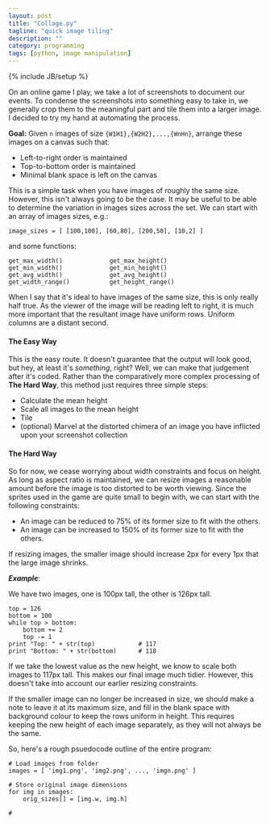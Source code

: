 ```yaml
---
layout: post
title: "Collage.py"
tagline: "quick image tiling"
description: ""
category: programming
tags: [python, image manipulation]
---
```

{% include JB/setup %}

On an online game I play, we take a lot of screenshots to document our events. To condense the screenshots into something easy to take in, we generally crop them to the meaningful part and tile them into a larger image. I decided to try my hand at automating the process.

**Goal:** Given `n` images of size `{W1H1},{W2H2},...,{WnHn}`, arrange these images on a canvas such that:

* Left-to-right order is maintained
* Top-to-bottom order is maintained
* Minimal blank space is left on the canvas

This is a simple task when you have images of roughly the same size. However, this isn't always going to be the case. It may be useful to be able to determine the variation in images sizes across the set. We can start with an array of images sizes, e.g.:

	image_sizes = [ [100,100], [60,80], [200,50], [10,2] ]

and some functions:

	get_max_width() 			get_max_height()
	get_min_width() 			get_min_height()
	get_avg_width() 			get_avg_height()
	get_width_range() 			get_height_range()

When I say that it's ideal to have images of the same size, this is only really half true. As the viewer of the image will be reading left to right, it is much more important that the resultant image have uniform rows. Uniform columns are a distant second.

#### The Easy Way

This is the easy route. It doesn't guarantee that the output will look good, but hey, at least it's *something*, right? Well, we can make that judgement after it's coded. Rather than the comparatively more complex processing of **The Hard Way**, this method just requires three simple steps:

* Calculate the mean height
* Scale all images to the mean height
* Tile
* (optional) Marvel at the distorted chimera of an image you have inflicted upon your screenshot collection

#### The Hard Way

So for now, we cease worrying about width constraints and focus on height. As long as aspect ratio is maintained, we can resize images a reasonable amount before the image is too distorted to be worth viewing. Since the sprites used in the game are quite small to begin with, we can start with the following constraints:

* An image can be reduced to 75% of its former size to fit with the others.
* An image can be increased to 150% of its former size to fit with the others.

If resizing images, the smaller image should increase 2px for every 1px that the large image shrinks.

***Example***:

We have two images, one is 100px tall, the other is 126px tall.

	top = 126
	bottom = 100
	while top > bottom:
		bottom += 2
		top -= 1
	print "Top: " + str(top) 			# 117
	print "Bottom: " + str(bottom) 		# 118

If we take the lowest value as the new height, we know to scale both images to 117px tall. This makes our final image much tidier. However, this doesn't take into account our earlier resizing constraints.

If the smaller image can no longer be increased in size, we should make a note to leave it at its maximum size, and fill in the blank space with background colour to keep the rows uniform in height. This requires keeping the new height of each image separately, as they will not always be the same.

So, here's a rough psuedocode outline of the entire program:

	# Load images from folder
	images = [ 'img1.png', 'img2.png', ..., 'imgn.png' ]

	# Store original image dimensions
	for img in images:
		orig_sizes[] = [img.w, img.h]

	# 